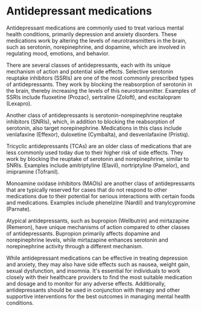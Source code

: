 [//]: # (source: ?)
[//]: # (tags: antidepressants)

# Antidepressant medications

Antidepressant medications are commonly used to treat various mental health conditions, primarily depression and anxiety disorders. These medications work by altering the levels of neurotransmitters in the brain, such as serotonin, norepinephrine, and dopamine, which are involved in regulating mood, emotions, and behavior. 

There are several classes of antidepressants, each with its unique mechanism of action and potential side effects. Selective serotonin reuptake inhibitors (SSRIs) are one of the most commonly prescribed types of antidepressants. They work by blocking the reabsorption of serotonin in the brain, thereby increasing the levels of this neurotransmitter. Examples of SSRIs include fluoxetine (Prozac), sertraline (Zoloft), and escitalopram (Lexapro).

Another class of antidepressants is serotonin-norepinephrine reuptake inhibitors (SNRIs), which, in addition to blocking the reabsorption of serotonin, also target norepinephrine. Medications in this class include venlafaxine (Effexor), duloxetine (Cymbalta), and desvenlafaxine (Pristiq).

Tricyclic antidepressants (TCAs) are an older class of medications that are less commonly used today due to their higher risk of side effects. They work by blocking the reuptake of serotonin and norepinephrine, similar to SNRIs. Examples include amitriptyline (Elavil), nortriptyline (Pamelor), and imipramine (Tofranil).

Monoamine oxidase inhibitors (MAOIs) are another class of antidepressants that are typically reserved for cases that do not respond to other medications due to their potential for serious interactions with certain foods and medications. Examples include phenelzine (Nardil) and tranylcypromine (Parnate).

Atypical antidepressants, such as bupropion (Wellbutrin) and mirtazapine (Remeron), have unique mechanisms of action compared to other classes of antidepressants. Bupropion primarily affects dopamine and norepinephrine levels, while mirtazapine enhances serotonin and norepinephrine activity through a different mechanism.

While antidepressant medications can be effective in treating depression and anxiety, they may also have side effects such as nausea, weight gain, sexual dysfunction, and insomnia. It's essential for individuals to work closely with their healthcare providers to find the most suitable medication and dosage and to monitor for any adverse effects. Additionally, antidepressants should be used in conjunction with therapy and other supportive interventions for the best outcomes in managing mental health conditions.
